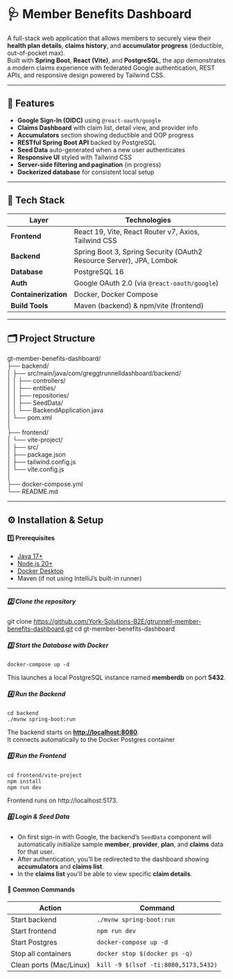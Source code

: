 # 🩺 Member Benefits Dashboard

A full-stack web application that allows members to securely view their **health plan details**, **claims history**, and **accumulator progress** (deductible, out-of-pocket max).  
Built with **Spring Boot**, **React (Vite)**, and **PostgreSQL**, the app demonstrates a modern claims experience with federated Google authentication, REST APIs, and responsive design powered by Tailwind CSS.

---

## 🚀 Features

- **Google Sign-In (OIDC)** using `@react-oauth/google`
- **Claims Dashboard** with claim list, detail view, and provider info
- **Accumulators** section showing deductible and OOP progress
- **RESTful Spring Boot API** backed by PostgreSQL
- **Seed Data** auto-generated when a new user authenticates
- **Responsive UI** styled with Tailwind CSS
- **Server-side filtering and pagination** (in progress)
- **Dockerized database** for consistent local setup

---

## 🧱 Tech Stack

| Layer | Technologies |
|-------|---------------|
| **Frontend** | React 19, Vite, React Router v7, Axios, Tailwind CSS |
| **Backend** | Spring Boot 3, Spring Security (OAuth2 Resource Server), JPA, Lombok |
| **Database** | PostgreSQL 16 |
| **Auth** | Google OAuth 2.0 (via `@react-oauth/google`) |
| **Containerization** | Docker, Docker Compose |
| **Build Tools** | Maven (backend) & npm/vite (frontend) |

---

## 🗂️ Project Structure

gt-member-benefits-dashboard/  
├── backend/  
│ ├── src/main/java/com/greggtrunnelldashboard/backend/  
│ │ ├── controllers/  
│ │ ├── entities/  
│ │ ├── repositories/  
│ │ ├── SeedData/  
│ │ └── BackendApplication.java  
│ └── pom.xml  
│  
├── frontend/  
│ └── vite-project/  
│ ├── src/  
│ ├── package.json  
│ ├── tailwind.config.js  
│ └── vite.config.js  
│  
├── docker-compose.yml  
└── README.md

---

## ⚙️ Installation & Setup

#### 1️⃣ Prerequisites
- [Java 17+](https://adoptium.net/)
- [Node.js 20+](https://nodejs.org/)
- [Docker Desktop](https://www.docker.com/)
- Maven (if not using IntelliJ’s built-in runner)

---

##### 2️⃣  Clone the repository

git clone https://github.com/York-Solutions-B2E/gtrunnell-member-benefits-dashboard.git
cd gt-member-benefits-dashboard

##### 3️⃣ Start the Database with Docker
 ```
 docker-compose up -d

 ```

This launches a local PostgreSQL instance named **memberdb** on port **5432**.

##### 4️⃣ Run the Backend
```
cd backend
./mvnw spring-boot:run

```
The backend starts on **[http://localhost:8080](http://localhost:8080)**.  
It connects automatically to the Docker Postgres container


##### 5️⃣ Run the Frontend
```
cd frontend/vite-project
npm install
npm run dev

``` 
Frontend runs on http://localhost:5173.

##### 6️⃣ Login & Seed Data

- On first sign-in with Google, the backend’s `SeedData` component will automatically initialize sample **member**, **provider**, **plan**, and **claims** data for that user.
- After authentication, you’ll be redirected to the dashboard showing **accumulators** and **claims list**.
- In the **claims list** you'll be able to view specific **claim details**.

#### 🧩 Common Commands

| Action                  | Command                              |
| ----------------------- | ------------------------------------ |
| Start backend           | `./mvnw spring-boot:run`             |
| Start frontend          | `npm run dev`                        |
| Start Postgres          | `docker-compose up -d`               |
| Stop all containers     | `docker stop $(docker ps -q)`        |
| Clean ports (Mac/Linux) | `kill -9 $(lsof -ti:8080,5173,5432)` |
